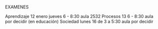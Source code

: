 EXAMENES

Aprendizaje 12 enero jueves 6 - 8:30 aula 2532
Procesos 13 6 - 8:30 aula por decidir (en educación)
Sociedad lunes 16 de 3 a 5:30 aula por decidir